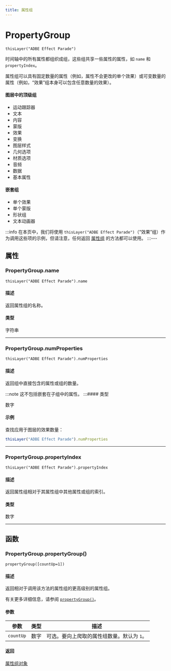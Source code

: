 ```yaml
---
title: 属性组
---
```

# PropertyGroup

`thisLayer("ADBE Effect Parade")`

时间轴中的所有属性都组织成组，这些组共享一些属性的属性，如 `name` 和 `propertyIndex`。

属性组可以具有固定数量的属性（例如，属性不会更改的单个效果）或可变数量的属性（例如，“效果”组本身可以包含任意数量的效果）。

#### 图层中的顶级组

* 运动跟踪器
* 文本
* 内容
* 蒙版
* 效果
* 变换
* 图层样式
* 几何选项
* 材质选项
* 音频
* 数据
* 基本属性

#### 嵌套组

* 单个效果
* 单个蒙版
* 形状组
* 文本动画器

:::info 在本页中，我们将使用 `thisLayer("ADBE Effect Parade")`（“效果”组）作为调用这些项的示例，但请注意，任何返回 [属性组](#) 的方法都可以使用。 :::---

## 属性

### PropertyGroup.name

`thisLayer("ADBE Effect Parade").name`

#### 描述

返回属性组的名称。

#### 类型

字符串

---

### PropertyGroup.numProperties

`thisLayer("ADBE Effect Parade").numProperties`

#### 描述

返回组中直接包含的属性或组的数量。

:::note 这不包括嵌套在子组中的属性。 :::#### 类型

数字

#### 示例

查找应用于图层的效果数量：

```js
thisLayer("ADBE Effect Parade").numProperties
```

---

### PropertyGroup.propertyIndex

`thisLayer("ADBE Effect Parade").propertyIndex`

#### 描述

返回属性组相对于其属性组中其他属性或组的索引。

#### 类型

数字

---

## 函数

### PropertyGroup.propertyGroup()

`propertyGroup([countUp=1])`

#### 描述

返回相对于调用该方法的属性组的更高级别的属性组。

有关更多详细信息，请参阅 [`propertyGroup()`](https://property.md/#propertygroup)。

#### 参数

| 参数 | 类型 | 描述 |
| --- | --- | --- |
| `countUp` | 数字 | 可选。要向上爬取的属性组数量。默认为 `1`。 |

#### 返回

[属性组对象]()
